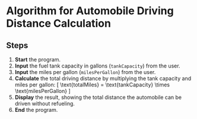 # Algorithm for Automobile Driving Distance Calculation

## Steps

1. **Start** the program.
2. **Input** the fuel tank capacity in gallons (`tankCapacity`) from the user.
3. **Input** the miles per gallon (`milesPerGallon`) from the user.
4. **Calculate** the total driving distance by multiplying the tank capacity and miles per gallon:
   \[
   \text{totalMiles} = \text{tankCapacity} \times \text{milesPerGallon}
   \]
5. **Display** the result, showing the total distance the automobile can be driven without refueling.
6. **End** the program.
